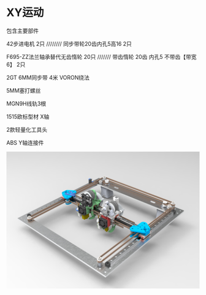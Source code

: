 # XY运动
包含主要部件

42步进电机 2只   ////////   同步带轮20齿内孔5高16 2只

F695-ZZ法兰轴承替代无齿惰轮 20只        ///////        带齿惰轮 20齿 内孔5 不带齿【带宽6】 2只

2GT 6MM同步带 4米   VORON绕法

5MM塞打螺丝

MGN9H线轨3根

1515欧标型材 X轴

2款轻量化工具头

ABS Y轴连接件


![](https://github.com/thunder439/VRBOT/blob/main/XY/XY1.jpg)

